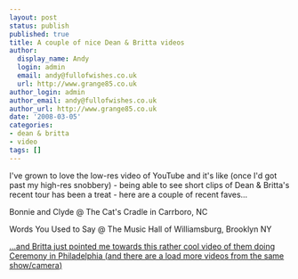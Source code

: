 ```yaml
---
layout: post
status: publish
published: true
title: A couple of nice Dean & Britta videos
author:
  display_name: Andy
  login: admin
  email: andy@fullofwishes.co.uk
  url: http://www.grange85.co.uk
author_login: admin
author_email: andy@fullofwishes.co.uk
author_url: http://www.grange85.co.uk
date: '2008-03-05'
categories:
- dean & britta
- video
tags: []
---
```

<p>I've grown to love the low-res video of YouTube and it's like (once I'd got past my high-res snobbery) - being able to see short clips of Dean & Britta's recent tour has been a treat - here are a couple of recent faves...</p>
<p>Bonnie and Clyde @ The Cat's Cradle in Carrboro, NC<br />
<figure class="caption "><figcaption class="caption-text"></figcaption></figure></p>
<p>Words You Used to Say @ The Music Hall of Williamsburg, Brooklyn NY<br />
<figure class="caption "><figcaption class="caption-text"></figcaption></figure></p>
<p><ins datetime="2008-03-05T19:00:25+00:00">...and Britta just pointed me towards this rather cool video of them doing Ceremony in Philadelphia (and there are a load more <a href="http://www.youtube.com/user/jencohn201">videos from the same show/camera</a>)<br />
<figure class="caption "><figcaption class="caption-text"></figcaption></figure></ins></p>
